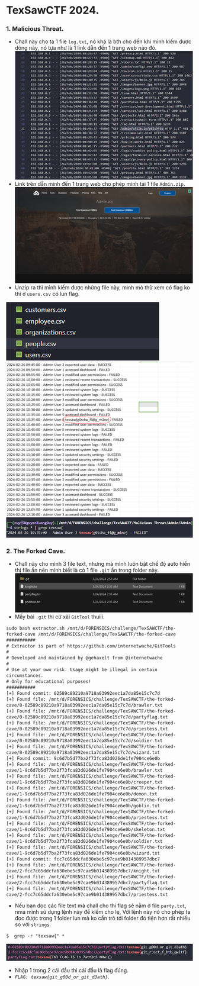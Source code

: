 # TexSawCTF 2024.
### 1. Malicious Threat.
- Chall này cho ta 1 file `log.txt`, nó khá là bth cho đến khi mình kiếm được dòng này, nó tựa như là 1 link dẫn đến 1 trang web nào đó.
![1713200698528](image/writeup/1713200698528.png)
- Link trên dẫn mình đến 1 trang web cho phép mình tải 1 file `Admin.zip`.
![1713200762014](image/writeup/1713200762014.png)
- Unzip ra thì mình kiếm được những file này, mình mò thử xem có flag ko thì ở `users.csv` có lun flag.

![1713200900829](image/writeup/1713200900829.png)
![1713200953212](image/writeup/1713200953212.png)
![1713201006766](image/writeup/1713201006766.png)
### 2. The Forked Cave.
- Chall này cho mình 3 file text, nhưng mà mình luôn bật chế độ auto hiển thị file ẩn nên mình biết là có 1 file `.git` ẩn trong folder này.
![1713201106493](image/writeup/1713201106493.png) 
- Mấy bài `.git` thì cứ xài `GitTool` thuiii.
```
sudo bash extractor.sh /mnt/d/FORENSICS/challenge/TexSAWCTF/the-forked-cave /mnt/d/FORENSICS/challenge/TexSAWCTF/the-forked-cave
###########
# Extractor is part of https://github.com/internetwache/GitTools
#
# Developed and maintained by @gehaxelt from @internetwache
#
# Use at your own risk. Usage might be illegal in certain circumstances.
# Only for educational purposes!
###########
[+] Found commit: 02589c89210a9718a03992eec1a7da85e15c7c7d
[+] Found file: /mnt/d/FORENSICS/challenge/TexSAWCTF/the-forked-cave/0-02589c89210a9718a03992eec1a7da85e15c7c7d/brawler.txt
[+] Found file: /mnt/d/FORENSICS/challenge/TexSAWCTF/the-forked-cave/0-02589c89210a9718a03992eec1a7da85e15c7c7d/partyflag.txt
[+] Found file: /mnt/d/FORENSICS/challenge/TexSAWCTF/the-forked-cave/0-02589c89210a9718a03992eec1a7da85e15c7c7d/priestess.txt
[+] Found file: /mnt/d/FORENSICS/challenge/TexSAWCTF/the-forked-cave/0-02589c89210a9718a03992eec1a7da85e15c7c7d/soldier.txt
[+] Found file: /mnt/d/FORENSICS/challenge/TexSAWCTF/the-forked-cave/0-02589c89210a9718a03992eec1a7da85e15c7c7d/wizard.txt
[+] Found commit: 9c6d7b5d77ba2f73fca83d026de1fe7904ce6e0b
[+] Found file: /mnt/d/FORENSICS/challenge/TexSAWCTF/the-forked-cave/1-9c6d7b5d77ba2f73fca83d026de1fe7904ce6e0b/brawler.txt
[+] Found file: /mnt/d/FORENSICS/challenge/TexSAWCTF/the-forked-cave/1-9c6d7b5d77ba2f73fca83d026de1fe7904ce6e0b/creeper.txt
[+] Found file: /mnt/d/FORENSICS/challenge/TexSAWCTF/the-forked-cave/1-9c6d7b5d77ba2f73fca83d026de1fe7904ce6e0b/demon.txt
[+] Found file: /mnt/d/FORENSICS/challenge/TexSAWCTF/the-forked-cave/1-9c6d7b5d77ba2f73fca83d026de1fe7904ce6e0b/goblin.txt
[+] Found file: /mnt/d/FORENSICS/challenge/TexSAWCTF/the-forked-cave/1-9c6d7b5d77ba2f73fca83d026de1fe7904ce6e0b/priestess.txt
[+] Found file: /mnt/d/FORENSICS/challenge/TexSAWCTF/the-forked-cave/1-9c6d7b5d77ba2f73fca83d026de1fe7904ce6e0b/skeleton.txt
[+] Found file: /mnt/d/FORENSICS/challenge/TexSAWCTF/the-forked-cave/1-9c6d7b5d77ba2f73fca83d026de1fe7904ce6e0b/soldier.txt
[+] Found file: /mnt/d/FORENSICS/challenge/TexSAWCTF/the-forked-cave/1-9c6d7b5d77ba2f73fca83d026de1fe7904ce6e0b/wizard.txt
[+] Found commit: fcc7c65ddcfa630ebe5c97cae9b014389957dbc7
[+] Found file: /mnt/d/FORENSICS/challenge/TexSAWCTF/the-forked-cave/2-fcc7c65ddcfa630ebe5c97cae9b014389957dbc7/knight.txt
[+] Found file: /mnt/d/FORENSICS/challenge/TexSAWCTF/the-forked-cave/2-fcc7c65ddcfa630ebe5c97cae9b014389957dbc7/partyflag.txt
[+] Found file: /mnt/d/FORENSICS/challenge/TexSAWCTF/the-forked-cave/2-fcc7c65ddcfa630ebe5c97cae9b014389957dbc7/priestess.txt
```
- Nếu bạn đọc các file text mà chall cho thì flag sẽ nằm ở file `party.txt`, nma mình sử dụng lệnh này để kiếm cho lẹ, Với lệnh này nó cho phép ta đọc được trong 1 folder lun mà ko cần trỏ tới folder đó tiện hơn rất nhiều so với `strings`.
```
$  grep -r "texsaw{" *
```
![1713202364950](image/writeup/1713202364950.png)
- Nhập 1 trong 2 cái đầu thì cái đầu là flag đúng.
- *`FLAG: texsaw{git_g00d_or_git_d3ath}`*.